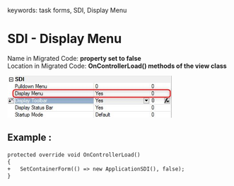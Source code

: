 ﻿keywords: task forms, SDI, Display Menu
# SDI - Display Menu

Name in Migrated Code: **property set to false**  
Location in Migrated Code: **OnControllerLoad() methods of the view class**  

![2018 01 02 13H48 13 1](2018-01-02_13h48_13-1.jpg)

## Example :
```csdiff
protected override void OnControllerLoad()
{
+   SetContainerForm(() => new ApplicationSDI(), false);
}

```



